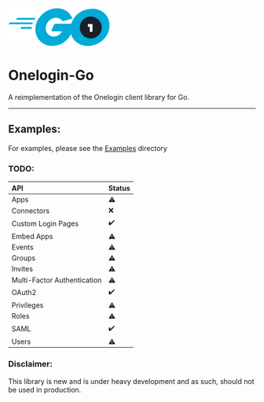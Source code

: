 ![Onelogin-Go Logo](readmeAssets/onelogin-go.png "Onelogin-Go")

# Onelogin-Go

A reimplementation of the Onelogin client library for Go.

---

## Examples:

For examples, please see the [Examples](examples) directory

### TODO:

| **API**                     | **Status**         |
|:----------------------------|:-------------------|
| Apps                        | :warning:          |
| Connectors                  | :x:                |
| Custom Login Pages          | :heavy_check_mark: |
| Embed Apps                  | :warning:          |
| Events                      | :warning:          |
| Groups                      | :warning:          |
| Invites                     | :warning:          |
| Multi-Factor Authentication | :warning:          |
| OAuth2                      | :heavy_check_mark: |
| Privileges                  | :warning:          |
| Roles                       | :warning:          |
| SAML                        | :heavy_check_mark: |
| Users                       | :warning:          |

### Disclaimer:

This library is new and is under heavy development and as such, should not be used in production.